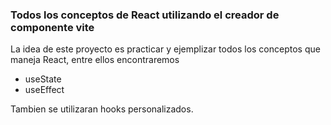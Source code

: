 ### Todos los conceptos de React utilizando el creador de componente vite

La idea de este proyecto es practicar y ejemplizar todos los conceptos que maneja React, entre ellos encontraremos

- useState
- useEffect

Tambien se utilizaran hooks personalizados.

